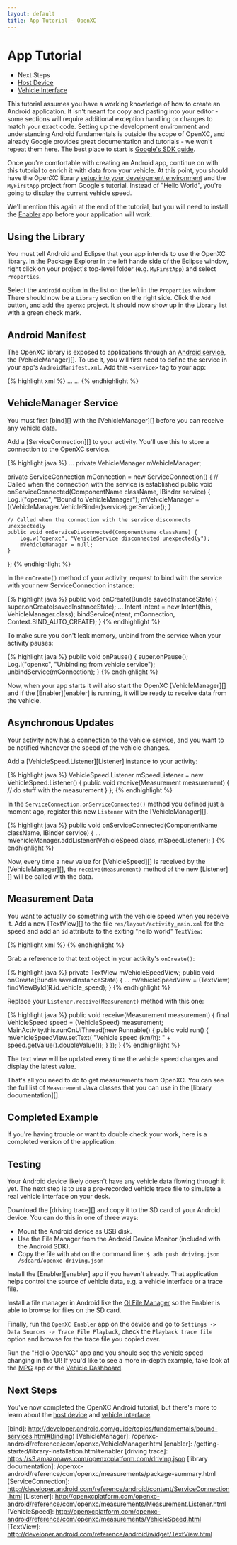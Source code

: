 ```yaml
---
layout: default
title: App Tutorial - OpenXC
---
```


<div class="page-header">
    <h1>App Tutorial</h1>
</div>

<div class="pull-right well">
    <ul class="nav nav-list">
        <li class="nav-header">Next Steps</li>
        <li><a href="/android/index.html">Host Device</a></li>
        <li><a href="/vehicle-interface/index.html">Vehicle Interface</a></li>
    </ul>
</div>

This tutorial assumes you have a working knowledge of how to create an Android
application. It isn't meant for copy and pasting into your editor - some sections
will require additional exception handling or changes to match your exact code.
Setting up the development environment and understanding Android fundamentals is
outside the scope of OpenXC, and already Google provides great documentation and
tutorials - we won't repeat them here. The best place to start is [Google's SDK guide][sdk].

Once you're comfortable with creating an Android app, continue on with this
tutorial to enrich it with data from your vehicle. At this point, you should
have the OpenXC library
[setup into your development environment][library project] and the `MyFirstApp`
project from Google's tutorial. Instead of "Hello World", you're going to display
the current vehicle speed.

<div class="alert alert-error"> We'll mention this again at the end of the
tutorial, but you will need to install the
<a href="/getting-started/library-installation.html#enabler">Enabler</a> app
before your application will work.</div>

<div class="page-header">
<h2>Using the Library</h2>
</div>

You must tell Android and Eclipse that your app intends to use the OpenXC
library. In the Package Explorer in the left hande side of the Eclipse window,
right click on your project's top-level folder (e.g. `MyFirstApp`) and select
`Properties`.

Select the `Android` option in the list on the left in the `Properties` window.
There should now be a `Library` section on the right side. Click the `Add`
button, and add the `openxc` project. It should now show up in the Library list
with a green check mark.

<div class="page-header">
<h2>Android Manifest</h2>
</div>

The OpenXC library is exposed to applications through an
[Android service][], the [VehicleManager][]. To use it, you will first need to
define the service in your app's `AndroidManifest.xml`. Add this `<service>` tag
to your app:

{% highlight xml %}
<application>
    ...
    <service android:name="com.openxc.VehicleManager"/>
    ...
</application>
{% endhighlight %}

<div class="page-header">
<h2>VehicleManager Service</h2>
</div>

You must first [bind][] with the [VehicleManager][] before you can receive
any vehicle data.

Add a [ServiceConnection][] to your activity. You'll use this to store a
connection to the OpenXC service.

{% highlight java %}
...
private VehicleManager mVehicleManager;

private ServiceConnection mConnection = new ServiceConnection() {
    // Called when the connection with the service is established
    public void onServiceConnected(ComponentName className,
            IBinder service) {
        Log.i("openxc", "Bound to VehicleManager");
        mVehicleManager = ((VehicleManager.VehicleBinder)service).getService();
    }

    // Called when the connection with the service disconnects unexpectedly
    public void onServiceDisconnected(ComponentName className) {
        Log.w("openxc", "VehicleService disconnected unexpectedly");
        mVehicleManager = null;
    }
};
{% endhighlight %}

In the `onCreate()` method of your activity, request to bind with the service
with your new ServiceConnection instance:

{% highlight java %}
public void onCreate(Bundle savedInstanceState) {
    super.onCreate(savedInstanceState);
	...
    Intent intent = new Intent(this, VehicleManager.class);
    bindService(intent, mConnection, Context.BIND_AUTO_CREATE);
}
{% endhighlight %}

To make sure you don't leak memory, unbind from the service when your activity
pauses:

{% highlight java %}
public void onPause() {
    super.onPause();
    Log.i("openxc", "Unbinding from vehicle service");
    unbindService(mConnection);
}
{% endhighlight %}

Now, when your app starts it will also start the OpenXC [VehicleManager][] and if
the [Enabler][enabler] is running, it will be ready to receive data from the
vehicle.

<div class="page-header">
<h2>Asynchronous Updates</h2>
</div>

Your activity now has a connection to the vehicle service, and you want to be
notified whenever the speed of the vehicle changes.

Add a [VehicleSpeed.Listener][Listener] instance to your activity:

{% highlight java %}
VehicleSpeed.Listener mSpeedListener = new VehicleSpeed.Listener() {
    public void receive(Measurement measurement) {
        // do stuff with the measurement
    }
};
{% endhighlight %}

In the `ServiceConnection.onServiceConnected()` method you defined just a moment
ago, register this new `Listener` with the [VehicleManager][].

{% highlight java %}
public void onServiceConnected(ComponentName className, IBinder service) {
    ...
    mVehicleManager.addListener(VehicleSpeed.class, mSpeedListener);
}
{% endhighlight %}

Now, every time a new value for [VehicleSpeed][] is received by the
[VehicleManager][], the `receive(Measurement)` method of the new [Listener][]
will be called with the data.

<div class="page-header">
<h2>Measurement Data</h2>
</div>

You want to actually do something with the vehicle speed when you receive it.
Add a new [TextView][] to the file `res/layout/activity_main.xml` for the speed
and add an `id` attribute to the exiting "hello world" `TextView`:

{% highlight xml %}
<TextView
    android:id="@+id/textView1"
    android:layout_width="wrap_content"
    android:layout_height="wrap_content"
    android:text="@string/hello_world" />
<TextView
    android:layout_width="wrap_content"
    android:layout_height="wrap_content"
    android:layout_below="@+id/textView1"
    android:id="@+id/vehicle_speed" />
{% endhighlight %}

Grab a reference to that text object in your activity's `onCreate()`:

{% highlight java %}
private TextView mVehicleSpeedView;
public void onCreate(Bundle savedInstanceState) {
    ...
    mVehicleSpeedView = (TextView) findViewById(R.id.vehicle_speed);
}
{% endhighlight %}

Replace your `Listener.receive(Measurement)` method with this
one:

{% highlight java %}
public void receive(Measurement measurement) {
    final VehicleSpeed speed = (VehicleSpeed) measurement;
    MainActivity.this.runOnUiThread(new Runnable() {
        public void run() {
            mVehicleSpeedView.setText(
                "Vehicle speed (km/h): " + speed.getValue().doubleValue());
        }
    });
}
{% endhighlight %}

The text view will be updated every time the vehicle speed changes and display
the latest value.

That's all you need to do to get measurements from OpenXC. You can see the full
list of `Measurement` Java classes that you can use in the
[library documentation][].

<div class="page-header">
<h2>Completed Example</h2>
</div>

If you're having trouble or want to double check your work, here is a completed
version of the application:

<script src="https://gist.github.com/peplin/5464835.js"></script>

<div class="page-header">
<h2>Testing</h2>
</div>

Your Android device likely doesn't have any vehicle data flowing through it yet.
The next step is to use a pre-recorded vehicle trace file to simulate a real
vehicle interface on your desk.

Download the [driving trace][] and copy it to the SD card of your Android
device. You can do this in one of three ways:

* Mount the Android device as USB disk.
* Use the File Manager from the Android Device Monitor (included with the
  Android SDK).
* Copy the file with `abd` on the command line:
	`$ adb push driving.json /sdcard/openxc-driving.json`

Install the [Enabler][enabler] app if you haven't already. That application
helps control the source of vehicle data, e.g. a vehicle interface or a trace
file.

Install a file manager in Android like the [OI File
Manager](https://play.google.com/store/apps/details?id=org.openintents.filemanager)
so the Enabler is able to browse for files on the SD card.

Finally, run the `OpenXC Enabler` app on the device and go to `Settings -> Data
Sources -> Trace File Playback`, check the `Playback trace file` option and
browse for the trace file you copied over.

Run the "Hello OpenXC" app and you should see the vehicle speed changing in the
UI! If you'd like to see a more in-depth example, take look at the [MPG][] app
or the [Vehicle Dashboard][].

<div class="page-header">
<h2>Next Steps</h2>
</div>

You've now completed the OpenXC Android tutorial, but there's more to learn
about the [host device][] and [vehicle interface][].

[sdk]: http://developer.android.com/sdk/index.html
[gg]: http://groups.google.com/group/openxc
[vehicle interface]: /vehicle-interface/index.html
[host device]: /android/index.html
[library project]: /getting-started/library-installation.html
[Vehicle Dashboard]: https://github.com/openxc/openxc-android/tree/master/examples
[MPG]: https://github.com/openxc/mpg
[Android service]: http://developer.android.com/guide/components/services.html
[bind]: http://developer.android.com/guide/topics/fundamentals/bound-services.html#Binding)
[VehicleManager]: /openxc-android/reference/com/openxc/VehicleManager.html
[enabler]: /getting-started/library-installation.html#enabler
[driving trace]: https://s3.amazonaws.com/openxcplatform.com/driving.json
[library documentation]: /openxc-android/reference/com/openxc/measurements/package-summary.html
[ServiceConnection]: http://developer.android.com/reference/android/content/ServiceConnection.html
[Listener]: http://openxcplatform.com/openxc-android/reference/com/openxc/measurements/Measurement.Listener.html
[VehicleSpeed]: http://openxcplatform.com/openxc-android/reference/com/openxc/measurements/VehicleSpeed.html
[TextView]: http://developer.android.com/reference/android/widget/TextView.html
